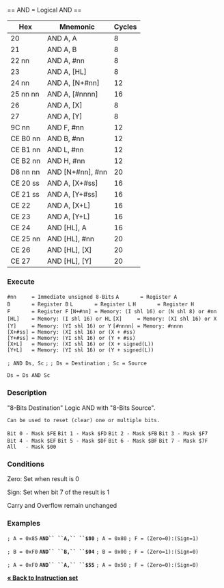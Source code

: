 \== AND = Logical AND ==

| Hex      | Mnemonic             | Cycles |
| -------- | -------------------- | ------ |
| 20       | AND A, A             | 8      |
| 21       | AND A, B             | 8      |
| 22 nn    | AND A, \#nn          | 8      |
| 23       | AND A, \[HL\]        | 8      |
| 24 nn    | AND A, \[N+\#nn\]    | 12     |
| 25 nn nn | AND A, \[\#nnnn\]    | 16     |
| 26       | AND A, \[X\]         | 8      |
| 27       | AND A, \[Y\]         | 8      |
| 9C nn    | AND F, \#nn          | 12     |
| CE B0 nn | AND B, \#nn          | 12     |
| CE B1 nn | AND L, \#nn          | 12     |
| CE B2 nn | AND H, \#nn          | 12     |
| D8 nn nn | AND \[N+\#nn\], \#nn | 20     |
| CE 20 ss | AND A, \[X+\#ss\]    | 16     |
| CE 21 ss | AND A, \[Y+\#ss\]    | 16     |
| CE 22    | AND A, \[X+L\]       | 16     |
| CE 23    | AND A, \[Y+L\]       | 16     |
| CE 24    | AND \[HL\], A        | 16     |
| CE 25 nn | AND \[HL\], \#nn     | 20     |
| CE 26    | AND \[HL\], \[X\]    | 20     |
| CE 27    | AND \[HL\], \[Y\]    | 20     |

### Execute

`#nn     = Immediate unsigned 8-Bits`
`A       = Register A`
`B       = Register B`
`L       = Register L`
`H       = Register H`
`F       = Register F`
`[N+#nn] = Memory: (I shl 16) or (N shl 8) or #nn`
`[HL]    = Memory: (I shl 16) or HL`
`[X]     = Memory: (XI shl 16) or X`
`[Y]     = Memory: (YI shl 16) or Y`
`[#nnnn] = Memory: #nnnn`
`[X+#ss] = Memory: (XI shl 16) or (X + #ss)`
`[Y+#ss] = Memory: (YI shl 16) or (Y + #ss)`
`[X+L]   = Memory: (XI shl 16) or (X + signed(L))`
`[Y+L]   = Memory: (YI shl 16) or (Y + signed(L))`

`; AND Ds, Sc`
`;`
`; Ds = Destination`
`; Sc = Source`

`Ds = Ds AND Sc`

### Description

"8-Bits Destination" Logic AND with "8-Bits Source".

`Can be used to reset (clear) one or multiple bits.`

`Bit 0 - Mask $FE`
`Bit 1 - Mask $FD`
`Bit 2 - Mask $FB`
`Bit 3 - Mask $F7`
`Bit 4 - Mask $EF`
`Bit 5 - Mask $DF`
`Bit 6 - Mask $BF`
`Bit 7 - Mask $7F`
`All   - Mask $00`

### Conditions

Zero: Set when result is 0

Sign: Set when bit 7 of the result is 1

Carry and Overflow remain unchanged

### Examples

`; A = 0x85`
**`AND`` ``A,`` ``$80`**
`; A = 0x80`
`; F = (Zero=0):(Sign=1)`

`; B = 0xF0`
**`AND`` ``B,`` ``$04`**
`; B = 0x00`
`; F = (Zero=1):(Sign=0)`

`; A = 0xF0`
**`AND`` ``A,`` ``$55`**
`; A = 0x50`
`; F = (Zero=0):(Sign=0)`

[**« Back to Instruction set**](PM_InstructionList.md "wikilink")